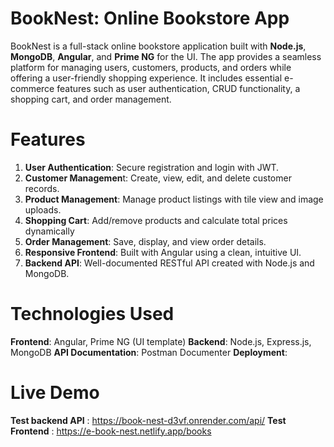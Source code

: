 
# BookNest: Online Bookstore App

BookNest is a full-stack online bookstore application built with **Node.js**, **MongoDB**, **Angular**, and **Prime NG** for the UI. The app provides a seamless platform for managing users, customers, products, and orders while offering a user-friendly shopping experience. It includes essential e-commerce features such as user authentication, CRUD functionality, a shopping cart, and order management.


# Features
1. **User Authentication**: Secure registration and login with JWT.
2. **Customer Managemen**t: Create, view, edit, and delete customer records.
3. **Product Management**: Manage product listings with tile view and image uploads.
4. **Shopping Cart**: Add/remove products and calculate total prices dynamically
5. **Order Management**: Save, display, and view order details.
6. **Responsive Frontend**: Built with Angular using a clean, intuitive UI.
7. **Backend API**: Well-documented RESTful API created with Node.js and MongoDB.

# Technologies Used
**Frontend**: Angular, Prime NG (UI template)
**Backend**: Node.js, Express.js, MongoDB
**API Documentation**: Postman Documenter
**Deployment**: 

# Live Demo
**Test backend API** : https://book-nest-d3vf.onrender.com/api/
**Test Frontend** : https://e-book-nest.netlify.app/books

